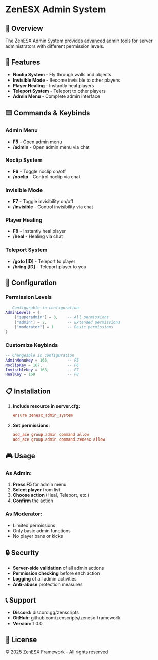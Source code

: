 # ZenESX Admin System

## 🎯 Overview
The ZenESX Admin System provides advanced admin tools for server administrators with different permission levels.

## 🚀 Features
- **Noclip System** - Fly through walls and objects
- **Invisible Mode** - Become invisible to other players
- **Player Healing** - Instantly heal players
- **Teleport System** - Teleport to other players
- **Admin Menu** - Complete admin interface

## ⌨️ Commands & Keybinds

### **Admin Menu**
- **F5** - Open admin menu
- **/admin** - Open admin menu via chat

### **Noclip System**
- **F6** - Toggle noclip on/off
- **/noclip** - Control noclip via chat

### **Invisible Mode**
- **F7** - Toggle invisibility on/off
- **/invisible** - Control invisibility via chat

### **Player Healing**
- **F8** - Instantly heal player
- **/heal** - Healing via chat

### **Teleport System**
- **/goto [ID]** - Teleport to player
- **/bring [ID]** - Teleport player to you

## 🔧 Configuration

### **Permission Levels**
```lua
-- Configurable in configuration
AdminLevels = {
    ["superadmin"] = 3,    -- All permissions
    ["admin"] = 2,         -- Extended permissions
    ["moderator"] = 1      -- Basic permissions
}
```

### **Customize Keybinds**
```lua
-- Changeable in configuration
AdminMenuKey = 166,        -- F5
NoclipKey = 167,           -- F6
InvisibleKey = 168,        -- F7
HealKey = 169              -- F8
```

## 📋 Installation
1. **Include resource in server.cfg:**
   ```cfg
   ensure zenesx_admin_system
   ```

2. **Set permissions:**
   ```cfg
   add_ace group.admin command allow
   add_ace group.admin command.zenesx allow
   ```

## 🎮 Usage

### **As Admin:**
1. **Press F5** for admin menu
2. **Select player** from list
3. **Choose action** (Heal, Teleport, etc.)
4. **Confirm** the action

### **As Moderator:**
- Limited permissions
- Only basic admin functions
- No player bans or kicks

## 🔒 Security
- **Server-side validation** of all admin actions
- **Permission checking** before each action
- **Logging** of all admin activities
- **Anti-abuse** protection measures

## 📞 Support
- **Discord:** discord.gg/zenscripts
- **GitHub:** github.com/zenscripts/zenesx-framework
- **Version:** 1.0.0

## 📄 License
© 2025 ZenESX Framework - All rights reserved
